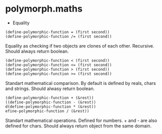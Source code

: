 # polymorph.maths
- Equality
``` common-lisp
(define-polymorphic-function = (first second))
(define-polymorphic-function /= (first second))
```
Equality as checking if two objects are clones of each other. Recursive. Should always return boolean.

```common-lisp
(define-polymorphic-function < (first second))
(define-polymorphic-function <= (first second))
(define-polymorphic-function > (first second))
(define-polymorphic-function >= (first second))
```
Standart mathematical comparison. By default is defined by reals, chars and strings. Should alwasy return boolean.



```common-lisp
(define-polymorphic-function + (&rest))
((define-polymorphic-function - (&rest))
d(define-polymorphic-function * (&rest))
efine-polymorphic-function / (&rest))
```
Standart mathematical operations. Defined for numbers. + and - are also defined for chars. Should always return object from the same domain.

